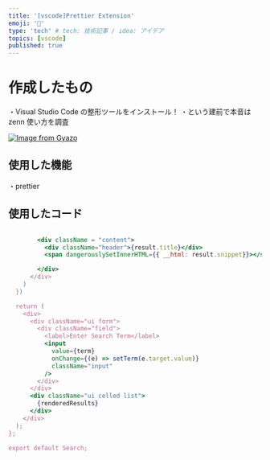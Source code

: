 ```yaml
---
title: '[vscode]Prettier Extension'
emoji: '📑'
type: 'tech' # tech: 技術記事 / idea: アイデア
topics: [vscode]
published: true
---
```


# 作成したもの

・Visual Studio Code の整形ツールをインストール！
・という建前で本音は zenn 使い方を調査

[![Image from Gyazo](https://i.gyazo.com/0d2e9b9619ee975e933a95f46a9f1d2c.gif)](https://gyazo.com/0d2e9b9619ee975e933a95f46a9f1d2c)

## 使用した機能

・prettier

## 使用したコード

```jsx

        <div className = "content">
          <div className="header">{result.title}</div>
          <span dangerouslySetInnerHTML={{ __html: result.snippet}}></span>

        </div>
      </div>
    )
  })

  return (
    <div>
      <div className="ui form">
        <div className="field">
          <label>Enter Search Term</label>
          <input
            value={term}
            onChange={(e) => setTerm(e.target.value)}
            className="input"
          />
        </div>
      </div>
      <div className="ui celled list">
        {renderedResults}
      </div>
    </div>
  );
};

export default Search;
```
